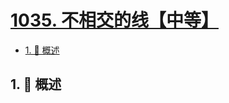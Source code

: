 # [1035. 不相交的线【中等】](https://github.com/Tdahuyou/TNotes.leetcode/tree/main/notes/1035.%20%E4%B8%8D%E7%9B%B8%E4%BA%A4%E7%9A%84%E7%BA%BF%E3%80%90%E4%B8%AD%E7%AD%89%E3%80%91)

<!-- region:toc -->

- [1. 📝 概述](#1--概述)

<!-- endregion:toc -->

## 1. 📝 概述
